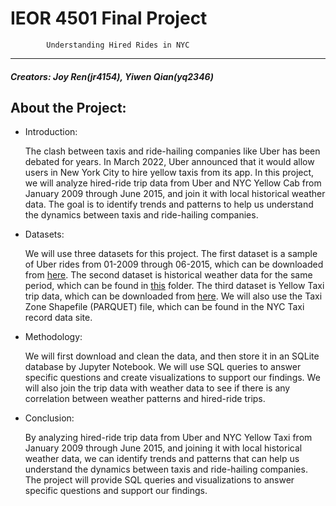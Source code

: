 IEOR 4501 Final Project 
====
            Understanding Hired Rides in NYC
---------
##### Creators: Joy Ren(jr4154), Yiwen Qian(yq2346)

## About the Project:
*   Introduction:

    The clash between taxis and ride-hailing companies like Uber has been debated for years. In March 2022, Uber announced that it would allow users in New York City to hire yellow taxis from its app. In this project, we will analyze hired-ride trip data from Uber and NYC Yellow Cab from January 2009 through June 2015, and join it with local historical weather data. The goal is to identify trends and patterns to help us understand the dynamics between taxis and ride-hailing companies.

*   Datasets:

    We will use three datasets for this project. The first dataset is a sample of Uber rides from 01-2009 through 06-2015, which can be downloaded from [here](https://drive.google.com/file/d/1F7D82w1D5151GXCR6BTEk7mNQ_YnPNDk/view). The second dataset is historical weather data for the same period, which can be found in [this](https://drive.google.com/drive/folders/1I_Cj3RFHRGcQjb5Gas06buqRbKodIwKC?usp=sharing) folder. The third dataset is Yellow Taxi trip data, which can be downloaded from [here](https://www1.nyc.gov/site/tlc/about/tlc-trip-record-data.page). We will also use the Taxi Zone Shapefile (PARQUET) file, which can be found in the NYC Taxi record data site.

*   Methodology:

    We will first download and clean the data, and then store it in an SQLite database by Jupyter Notebook. We will use SQL queries to answer specific questions and create visualizations to support our findings. We will also join the trip data with weather data to see if there is any correlation between weather patterns and hired-ride trips.

*   Conclusion:

    By analyzing hired-ride trip data from Uber and NYC Yellow Taxi from January 2009 through June 2015, and joining it with local historical weather data, we can identify trends and patterns that can help us understand the dynamics between taxis and ride-hailing companies. The project will provide SQL queries and visualizations to answer specific questions and support our findings.